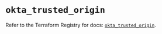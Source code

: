 # `okta_trusted_origin`

Refer to the Terraform Registry for docs: [`okta_trusted_origin`](https://registry.terraform.io/providers/okta/okta/4.14.1/docs/resources/trusted_origin).

